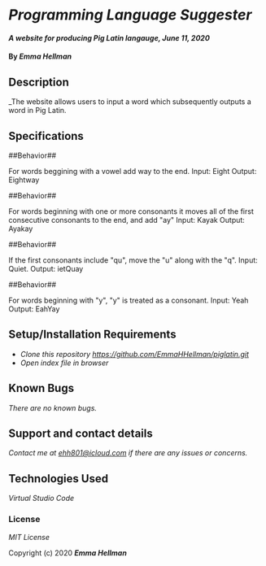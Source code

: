# _Programming Language Suggester_

#### _A website for producing Pig Latin langauge, June 11, 2020_

#### By _**Emma Hellman**_

## Description

_The website allows users to input a word which subsequently outputs a word in Pig Latin. 

## Specifications

##Behavior##

For words beggining with a vowel add way to the end. 
Input: Eight
Output: Eightway

##Behavior##

For words beginning with one or more consonants it moves all of the first consecutive consonants to the end, and add "ay"
Input: Kayak
Output: Ayakay

##Behavior##

If the first consonants include "qu", move the "u" along with the "q".
Input: Quiet.
Output: ietQuay

##Behavior##

For words beginning with "y", "y" is treated as a consonant.
Input: Yeah
Output: EahYay

## Setup/Installation Requirements

* _Clone this repository https://github.com/EmmaHHellman/piglatin.git_
* _Open index file in browser_

## Known Bugs

_There are no known bugs._

## Support and contact details

_Contact me at ehh801@icloud.com if there are any issues or concerns._

## Technologies Used

_Virtual Studio Code_

### License

*MIT License*

Copyright (c) 2020 **_Emma Hellman_**